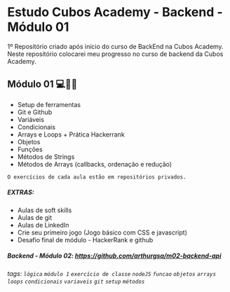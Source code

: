 # Estudo Cubos Academy - Backend - Módulo 01

1º Repositório criado após início do curso de BackEnd na Cubos Academy.
Neste repositório colocarei meu progresso no curso de backend da Cubos Academy.

## Módulo 01 💻👩‍💻

- Setup de ferramentas
- Git e Github
- Variáveis
- Condicionais
- Arrays e Loops + Prática Hackerrank
- Objetos
- Funções
- Métodos de Strings
- Métodos de Arrays (callbacks, ordenação e redução)

`O exercícios de cada aula estão em repositórios privados.`

##### EXTRAS:

- Aulas de soft skills
- Aulas de git
- Aulas de LinkedIn
- Crie seu primeiro jogo (Jogo básico com CSS e javascript)
- Desafio final de módulo - HackerRank e github

##### Backend - Módulo 02: <https://github.com/arthurgsa/m02-backend-api>

###### tags: `lógica` `módulo 1` `exercício de classe` `nodeJS` `funcao` `objetos` `arrays` `loops` `condicionais` `variaveis` `git` `setup` `métodos`
